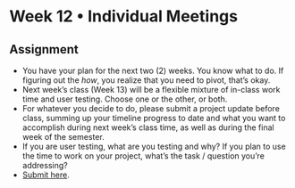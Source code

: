 # Week 12 • Individual Meetings

## Assignment

- You have your plan for the next two (2) weeks. You know what to do. If
  figuring out the _how_, you realize that you need to pivot, that’s okay.
- Next week’s class (Week 13) will be a flexible mixture of in-class work time
  and user testing. Choose one or the other, or both.
- For whatever you decide to do, please submit a project update before class,
  summing up your timeline progress to date and what you want to accomplish
  during next week’s class time, as well as during the final week of the
  semester.
- If you are user testing, what are you testing and why? If you plan to use the
  time to work on your project, what’s the task / question you’re addressing?
- [Submit here](https://forms.gle/5AgRQUsAeUj8mVNTA).
